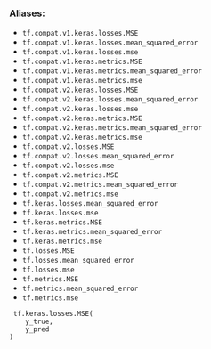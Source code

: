 ### Aliases:
- `tf.compat.v1.keras.losses.MSE`
- `tf.compat.v1.keras.losses.mean_squared_error`
- `tf.compat.v1.keras.losses.mse`
- `tf.compat.v1.keras.metrics.MSE`
- `tf.compat.v1.keras.metrics.mean_squared_error`
- `tf.compat.v1.keras.metrics.mse`
- `tf.compat.v2.keras.losses.MSE`
- `tf.compat.v2.keras.losses.mean_squared_error`
- `tf.compat.v2.keras.losses.mse`
- `tf.compat.v2.keras.metrics.MSE`
- `tf.compat.v2.keras.metrics.mean_squared_error`
- `tf.compat.v2.keras.metrics.mse`
- `tf.compat.v2.losses.MSE`
- `tf.compat.v2.losses.mean_squared_error`
- `tf.compat.v2.losses.mse`
- `tf.compat.v2.metrics.MSE`
- `tf.compat.v2.metrics.mean_squared_error`
- `tf.compat.v2.metrics.mse`
- `tf.keras.losses.mean_squared_error`
- `tf.keras.losses.mse`
- `tf.keras.metrics.MSE`
- `tf.keras.metrics.mean_squared_error`
- `tf.keras.metrics.mse`
- `tf.losses.MSE`
- `tf.losses.mean_squared_error`
- `tf.losses.mse`
- `tf.metrics.MSE`
- `tf.metrics.mean_squared_error`
- `tf.metrics.mse`

```
 tf.keras.losses.MSE(
    y_true,
    y_pred
)
```
